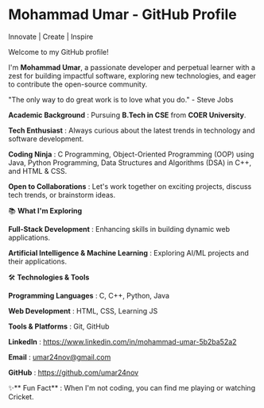 # Mohammad Umar - GitHub Profile

  Innovate | Create | Inspire

Welcome to my GitHub profile!

I'm **Mohammad Umar**, a passionate developer and perpetual learner with a zest for building impactful software, exploring new technologies, and eager to contribute the open-source community.

"The only way to do great work is to love what you do." - Steve Jobs

**Academic Background** :  Pursuing **B.Tech in CSE** from **COER University**.

**Tech Enthusiast** : Always curious about the latest trends in technology and software development.

**Coding Ninja** : C Programming, Object-Oriented Programming (OOP) using Java, Python Programming, Data Structures and Algorithms (DSA) in C++, and HTML & CSS.

**Open to Collaborations** : Let's work together on exciting projects, discuss tech trends, or brainstorm ideas.

📚 **What I'm Exploring**

**Full-Stack Development** : Enhancing skills in building dynamic web applications.

**Artificial Intelligence & Machine Learning** : Exploring AI/ML projects and their applications.

🛠️ **Technologies & Tools**

**Programming Languages** : C, C++, Python, Java

**Web Development** : HTML, CSS, Learning JS

**Tools & Platforms**  : Git, GitHub

**LinkedIn** : https://www.linkedin.com/in/mohammad-umar-5b2ba52a2

**Email** : umar24nov@gmail.com

**GitHub** : https://github.com/umar24nov

✨** Fun Fact** : When I'm not coding, you can find me playing or watching Cricket.
